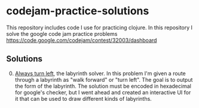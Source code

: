 # codejam-practice-solutions
This repository includes code I use for practicing clojure. In this
repository I solve the google code jam practice problems
https://code.google.com/codejam/contest/32003/dashboard

## Solutions

0. [Always turn left](https://code.google.com/codejam/contest/32003/dashboard#s=p1),
   the labyrinth solver. In this problem I'm given a route through a
   labyrinth as "walk forward" or "turn left". The goal is to output
   the form of the labyrinth.
   The solution must be encoded in hexadecimal for google's checker,
   but I went ahead and created an interactive UI for it that can be
   used to draw different kinds of labyrinths.
